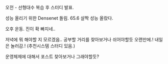 오전 - 선형대수 복습 후 스터디 발표.

성능 올리기 위한 Densenet 돌림. 65.6 살짝 성능 올랐다.

오후 운동. 진이 확 빠지네..

저녁에 뭐 해야할 지 모르겠음.. 공부할 거리를 찾아보거나 쉬어야할듯 오랜만에.!
내일은 놀러감.! (추천시스템 스터디 있음.)

운영체제에 대해서 포스트 찾아보거나 그래야할듯?
